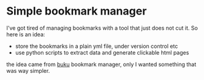 # Simple bookmark manager

I've got tired of managing bookmarks with a tool that just does not cut it.
So here is an idea:
- store the bookmarks in a plain yml file, under version control etc
- use python scripts to extract data and generate clickable html pages

the idea came from [buku](https://github.com/jarun/Buku) bookmark manager, only I wanted something that was way simpler.
